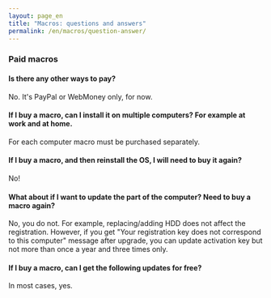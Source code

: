 ```yaml
---
layout: page_en
title: "Macros: questions and answers"
permalink: /en/macros/question-answer/
---
```


### Paid macros

#### Is there any other ways to pay?

No. It's PayPal or WebMoney only, for now.

#### If I buy a macro, can I install it on multiple computers? For example at work and at home.

For each computer macro must be purchased separately.

#### If I buy a macro, and then reinstall the OS, I will need to buy it again?

No!

#### What about if I want to update the part of the computer? Need to buy a macro again?

No, you do not. For example, replacing/adding HDD does not affect the registration. However, if you get "Your registration key does not correspond to this computer" message after upgrade, you can update activation key but not more than once a year and three times only.

#### If I buy a macro, can I get the following updates for free?

In most cases, yes.
